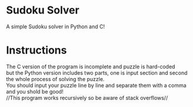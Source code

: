 # Sudoku Solver
A simple Sudoku solver in Python and C!
# Instructions
The C version of the program is incomplete and puzzle is hard-coded\
but the Python version includes two parts, one is input section and second the whole process of solving the puzzle.\
You should input your puzzle line by line and separate them with a comma and you shold be good!\
//This program works recursively so be aware of stack overflows//
